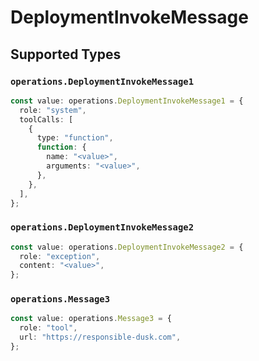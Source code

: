 # DeploymentInvokeMessage


## Supported Types

### `operations.DeploymentInvokeMessage1`

```typescript
const value: operations.DeploymentInvokeMessage1 = {
  role: "system",
  toolCalls: [
    {
      type: "function",
      function: {
        name: "<value>",
        arguments: "<value>",
      },
    },
  ],
};
```

### `operations.DeploymentInvokeMessage2`

```typescript
const value: operations.DeploymentInvokeMessage2 = {
  role: "exception",
  content: "<value>",
};
```

### `operations.Message3`

```typescript
const value: operations.Message3 = {
  role: "tool",
  url: "https://responsible-dusk.com",
};
```

